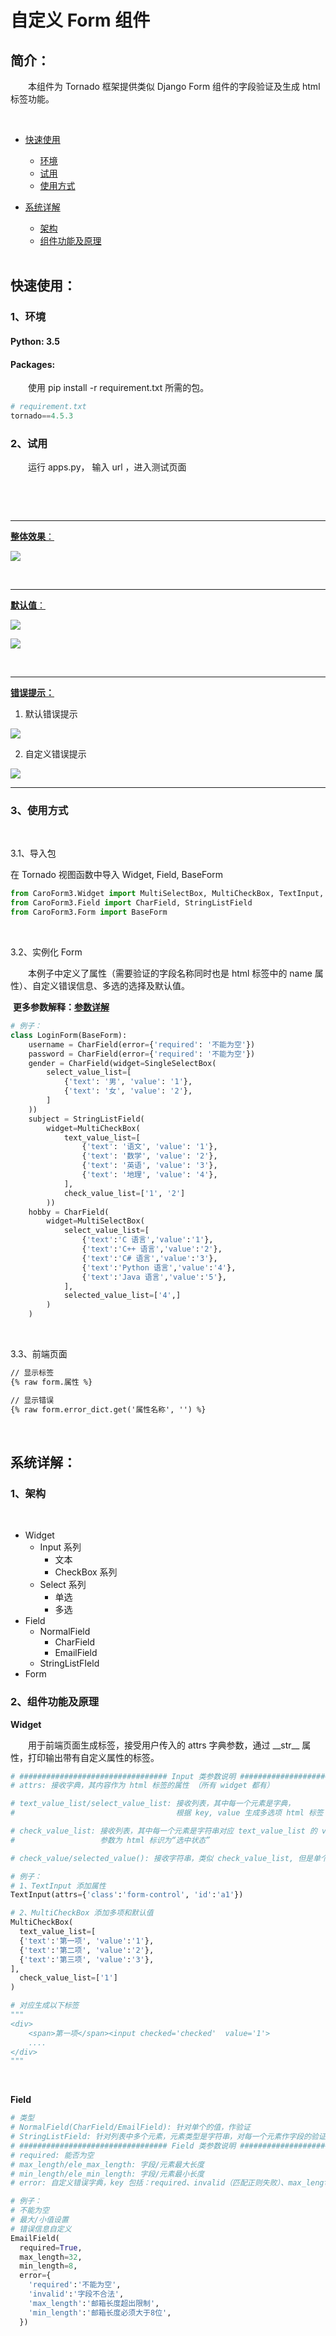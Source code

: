 # 自定义 Form 组件

## 简介：

&emsp;&emsp;本组件为 Tornado 框架提供类似 Django Form 组件的字段验证及生成 html 标签功能。

<br>

- [快速使用](#1)

  - [环境](#1_1)
  - [试用](#1_2)
  - [使用方式](#1_3)

- [系统详解](#2)

  - [架构](#2_1)
  - [组件功能及原理](#2_2)

  <br>

## <a id='1'>快速使用</a>：

### 1、<a id='1_1'>环境</a>

#### Python: 3.5

#### Packages:

&emsp;&emsp;使用 pip install -r requirement.txt 所需的包。

```python
# requirement.txt
tornado==4.5.3
```



### 2、<a id='1_2'>试用</a>

&emsp;&emsp;运行 apps.py， 输入 url ，进入测试页面

&emsp;&emsp;

<br>

------

<u>**整体效果**：</u>

![](https://github.com/MMingLeung/Markdown-Picture/blob/master/form_initial/form_initialize_index.png?raw=true)

<br>

------

<u>**默认值**：</u>

![](https://github.com/MMingLeung/Markdown-Picture/blob/master/form_initial/default_value.png?raw=true)

![](https://github.com/MMingLeung/Markdown-Picture/blob/master/form_initial/multi_select_default.png?raw=true)

<br>

------

**<u>错误提示：</u>**

1. 默认错误提示

![](https://github.com/MMingLeung/Markdown-Picture/blob/master/form_initial/origin_error_msg.png?raw=true)

2. 自定义错误提示

![](https://github.com/MMingLeung/Markdown-Picture/blob/master/form_initial/customize_error_msg.png?raw=true)

------



### 3、<a id='1_3'>使用方式</a>

<br>

3.1、导入包

在 Tornado 视图函数中导入 Widget, Field, BaseForm

````python
from CaroForm3.Widget import MultiSelectBox, MultiCheckBox, TextInput, SingleSelectBox
from CaroForm3.Field import CharField, StringListField
from CaroForm3.Form import BaseForm
````

<br>

3.2、实例化 Form

&emsp;&emsp;本例子中定义了属性（需要验证的字段名称同时也是 html 标签中的 name 属性）、自定义错误信息、多选的选择及默认值。

​	**更多参数解释：[参数详解](#9)**

````python
# 例子：
class LoginForm(BaseForm):
    username = CharField(error={'required': '不能为空'})
    password = CharField(error={'required': '不能为空'})
    gender = CharField(widget=SingleSelectBox(
        select_value_list=[
            {'text': '男', 'value': '1'},
            {'text': '女', 'value': '2'},
        ]
    ))
    subject = StringListField(
        widget=MultiCheckBox(
            text_value_list=[
                {'text': '语文', 'value': '1'},
                {'text': '数学', 'value': '2'},
                {'text': '英语', 'value': '3'},
                {'text': '地理', 'value': '4'},
            ],
            check_value_list=['1', '2']
        ))
    hobby = CharField(
        widget=MultiSelectBox(
            select_value_list=[
                {'text':'C 语言','value':'1'},
                {'text':'C++ 语言','value':'2'},
                {'text':'C# 语言','value':'3'},
                {'text':'Python 语言','value':'4'},
                {'text':'Java 语言','value':'5'},
            ],
            selected_value_list=['4',]
        )
    )
````

<br>

3.3、前端页面

````html
// 显示标签
{% raw form.属性 %}

// 显示错误
{% raw form.error_dict.get('属性名称', '') %}
````

<br>

## <a id='2'>系统详解</a>：

### 1、<a id='2_1'>架构</a>

<br>

- Widget
  - Input 系列
    - 文本
    - CheckBox 系列
  - Select 系列
    - 单选
    - 多选
- Field
  - NormalField
    - CharField
    - EmailField
  - StringListFIeld
- Form



### 2、<a id='2_2'>组件功能及原理</a>

**Widget**

&emsp;&emsp;用于前端页面生成标签，接受用户传入的 attrs 字典参数，通过 \_\_str\_\_ 属性，打印输出带有自定义属性的标签。 

````Python
# ################################# Input 类参数说明 #################################
# attrs: 接收字典，其内容作为 html 标签的属性 （所有 widget 都有）

# text_value_list/select_value_list: 接收列表，其中每一个元素是字典，
# 									 根据 key, value 生成多选项 html 标签

# check_value_list: 接收列表，其中每一个元素是字符串对应 text_value_list 的 value 值，根据当前
#					参数为 html 标识为“选中状态”

# check_value/selected_value(): 接收字符串，类似 check_value_list, 但是单个值。

# 例子：
# 1、TextInput 添加属性
TextInput(attrs={'class':'form-control', 'id':'a1'})

# 2、MultiCheckBox 添加多项和默认值
MultiCheckBox(
  text_value_list=[
  {'text':'第一项', 'value':'1'},
  {'text':'第二项', 'value':'2'},
  {'text':'第三项', 'value':'3'},
],
  check_value_list=['1']
)

# 对应生成以下标签
"""
<div>
	<span>第一项</span><input checked='checked'  value='1'>
	....
</div>
"""
````

<br>

**Field**

````Python
# 类型
# NormalField(CharField/EmailField): 针对单个的值，作验证
# StringListField: 针对列表中多个元素，元素类型是字符串，对每一个元素作字段的验证
# ################################# Field 类参数说明 #################################
# required: 能否为空
# max_length/ele_max_length: 字段/元素最大长度
# min_length/ele_min_length: 字段/元素最小长度
# error: 自定义错误字典，key 包括：required、invalid（匹配正则失败）、max_length/ele_max_length、#							   min_length/ele_min_length

# 例子：
# 不能为空
# 最大/小值设置
# 错误信息自定义
EmailField(
  required=True,
  max_length=32, 
  min_length=8,
  error={
    'required':'不能为空',
  	'invalid':'字段不合法',
  	'max_length':'邮箱长度超出限制',
    'min_length':'邮箱长度必须大于8位',
  })


````


